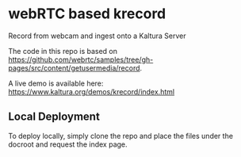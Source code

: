# webRTC based krecord
Record from webcam and ingest onto a Kaltura Server

The code in this repo is based on https://github.com/webrtc/samples/tree/gh-pages/src/content/getusermedia/record.

A live demo is available here: https://www.kaltura.org/demos/krecord/index.html

## Local Deployment
To deploy locally, simply clone the repo and place the files under the docroot and request the index page.
